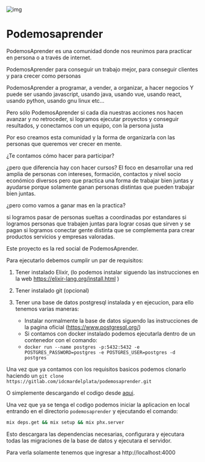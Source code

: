 ![img](https://scontent.faep8-1.fna.fbcdn.net/v/t1.0-9/s960x960/65663114_10156804470833778_4104841480491761664_o.jpg?_nc_cat=103&_nc_sid=825194&_nc_ohc=wTlbj9-UQosAX-tCsg1&_nc_ht=scontent.faep8-1.fna&_nc_tp=7&oh=61929c8ea3d09e6945fb6bffe46f9931&oe=5F5BEE96)

# Podemosaprender

PodemosAprender es una comunidad donde nos reunimos para practicar en persona o a través de internet.

PodemosAprender para conseguir un trabajo mejor, para conseguir clientes y para crecer como personas

PodemosAprender a programar, a vender, a organizar, a hacer negocios
Y puede ser usando javascript, usando java, usando vue, usando react, usando python, usando gnu linux etc...

Pero sólo PodemosAprender si cada dia nuestras acciones nos hacen avanzar y no retroceder,
si logramos ejecutar proyectos y conseguir resultados, y conectamos con un equipo, con la persona justa 

Por eso creamos esta comunidad y la forma de organizarla con las personas que queremos ver crecer en mente.

¿Te contamos cómo hacer para participar?

¿pero que diferencia hay con hacer cursos?
El foco en desarrollar una red amplia de personas con intereses, formación, contactos y nivel socio económico diversos
pero que practica una forma de trabajar bien juntas y ayudarse
porque solamente ganan personas distintas que pueden trabajar bien juntas.

¿pero como vamos a ganar mas en la practica?

si logramos pasar de personas sueltas a coordinadas por estandares
si logramos personas que trabajen juntas para lograr cosas que sirven y se pagan
si logramos conectar gente distinta que se complementa para crear productos servicios y empresas valoradas.

Este proyecto es la red social de PodemosAprender.

Para ejecutarlo debemos cumplir un par de requisitos:
1) Tener instalado Elixir, (lo podemos instalar siguendo las instrucciones en la web https://elixir-lang.org/install.html )
2) Tener instalado git (opcional)
2) Tener una base de datos postgresql instalada y en ejecucion, para ello tenemos varias maneras:

   * Instalar normalmente la base de datos siguendo las instrucciones de la pagina oficial (https://www.postgresql.org/)
   * Si contamos con docker instalado podemos ejecutarla dentro de un contenedor con el comando:
   * `docker run --name postgres -p:5432:5432 -e POSTGRES_PASSWORD=postgres -e POSTGRES_USER=postgres -d postgres`

Una vez que ya contamos con los requisitos basicos podemos clonarlo haciendo un
`git clone https://gitlab.com/idcmardelplata/podemosaprender.git`

O simplemente descargando el codigo desde [aqui](https://gitlab.com/idcmardelplata/podemosaprender/-/archive/master/podemosaprender-master.zip).

Una vez que ya se tenga el codigo podemos iniciar la aplicacion en local entrando en el directorio `podemosaprender` y ejecutando el comando:
```bash
mix deps.get && mix setup && mix phx.server
```

Esto descargara las dependencias necesarias, configurara y ejecutara todas las migraciones de la base de datos
y ejecutara el servidor. 

Para verla solamente tenemos que ingresar a http://localhost:4000


